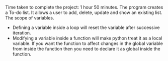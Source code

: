 Time taken to complete the project: 1 hour 50 minutes.
The program creates a To-do list. It allows a user to add, delete, update and show an existing list.
The scope of variables.
  - Defining a variable inside a loop will reset the variable after successive iteration.
  - Modifying a variable inside a function will make python treat it as a local variable. If you want the function to affect changes in the global variable from inside the function then you need to declare it as global inside the function.
